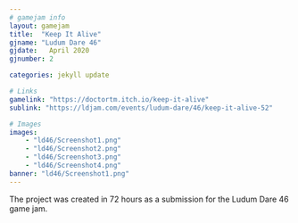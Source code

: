 ```yaml
---
# gamejam info
layout: gamejam
title:  "Keep It Alive"
gjname: "Ludum Dare 46"
gjdate:   April 2020
gjnumber: 2

categories: jekyll update

# Links
gamelink: "https://doctortm.itch.io/keep-it-alive"
sublink: "https://ldjam.com/events/ludum-dare/46/keep-it-alive-52"

# Images
images:
    - "ld46/Screenshot1.png"
    - "ld46/Screenshot2.png"
    - "ld46/Screenshot3.png"
    - "ld46/Screenshot4.png"
banner: "ld46/Screenshot1.png"
---
```

The project was created in 72 hours as a submission for the Ludum Dare 46 game jam.
